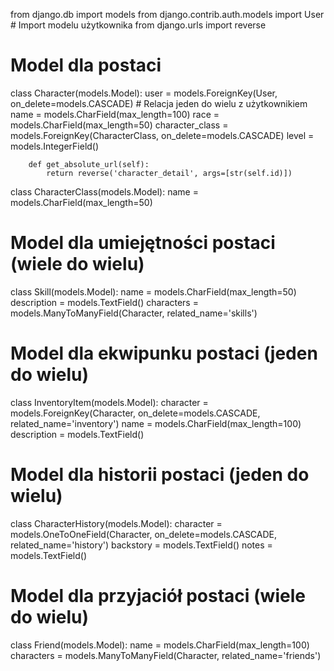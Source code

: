 from django.db import models
from django.contrib.auth.models import User  # Import modelu użytkownika
from django.urls import reverse

# Model dla postaci
class Character(models.Model):
    user = models.ForeignKey(User, on_delete=models.CASCADE)  # Relacja jeden do wielu z użytkownikiem
    name = models.CharField(max_length=100)
    race = models.CharField(max_length=50)
    character_class = models.ForeignKey(CharacterClass, on_delete=models.CASCADE)
    level = models.IntegerField()
    
        def get_absolute_url(self):
            return reverse('character_detail', args=[str(self.id)])

class CharacterClass(models.Model):
    name = models.CharField(max_length=50)    

# Model dla umiejętności postaci (wiele do wielu)
class Skill(models.Model):
    name = models.CharField(max_length=50)
    description = models.TextField()
    characters = models.ManyToManyField(Character, related_name='skills')

# Model dla ekwipunku postaci (jeden do wielu)
class InventoryItem(models.Model):
    character = models.ForeignKey(Character, on_delete=models.CASCADE, related_name='inventory')
    name = models.CharField(max_length=100)
    description = models.TextField()

# Model dla historii postaci (jeden do wielu)
class CharacterHistory(models.Model):
    character = models.OneToOneField(Character, on_delete=models.CASCADE, related_name='history')
    backstory = models.TextField()
    notes = models.TextField()

# Model dla przyjaciół postaci (wiele do wielu)
class Friend(models.Model):
    name = models.CharField(max_length=100)
    characters = models.ManyToManyField(Character, related_name='friends')